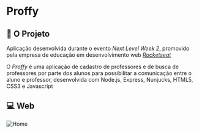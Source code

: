 # Proffy

## :blue_book: O Projeto

Aplicação desenvolvida durante o evento _Next Level Week 2_, promovido pela empresa de educação em desenvolvimento web _[Rocketseat](https://rocketseat.com.br/)_

O _Proffy_ é uma aplicação de cadastro de professores e de busca de professores por parte dos alunos para possibilitar a comunicação entre o aluno e professor, desenvolvida com Node.js, Express, Nunjucks, HTML5, CSS3 e Javascript

## :computer: Web

![Home](ecoleta-images/web/ecoleta-home.png)


